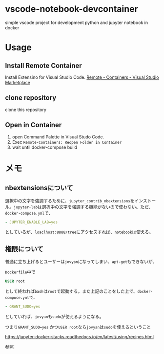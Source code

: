 # vscode-notebook-devcontainer
simple vscode project for development python and jupyter notebook in docker

# Usage

## Install Remote Container

Install Extensino for Visual Studio Code. 
[Remote - Containers - Visual Studio Marketplace](https://marketplace.visualstudio.com/items?itemName=ms-vscode-remote.remote-containers)


## clone repository

clone this repository

## Open in Container

1. open Command Palette in Visual Studo Code.
2. Exec `Remote-Containers: Reopen Folder in Container`
3. wait until docker-compose build

# メモ

## nbextensionsについて

選択中の文字を強調するために、`jupyter_contrib_nbextensions`をインストール。`jupyter-lab`は選択中の文字を強調する機能がないので使わない。ただ、`docker-compose.yml`で、

```docker-compose.yml
- JUPYTER_ENABLE_LAB=yes
```

としているが、`loaclhost:8888/tree`にアクセスすれば、`notebook`は使える。

## 権限について

普通に立ち上げるとユーザーは`jovyan`になってしまい、`apt-get`もできないが、

`Dockerfile`中で

```Dockerfile
USER root
```

として終われば`bash`は`root`で起動する。また上記のことをした上で、`docker-compose.yml`で、

```docker-compose.yml
- GRANT_SUDO=yes
```

としていれば、`jovyan`も`sudo`が使えるようになる。

つまり`GRANT_SUDO=yes` かつ`USER root`なら`jovyan`は`sudo`を使えるということ

https://jupyter-docker-stacks.readthedocs.io/en/latest/using/recipes.html

参照